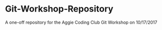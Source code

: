 # Git-Workshop-Repository
A one-off repository for the Aggie Coding Club Git Workshop on 10/17/2017
